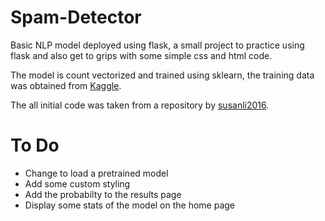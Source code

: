 # Spam-Detector

Basic NLP model deployed using flask, a small project to practice using flask and also get to grips with some simple css and html code. 

The model is count vectorized and trained using sklearn, the training data was obtained from [Kaggle](https://www.kaggle.com/uciml/sms-spam-collection-dataset/version/1).

The all initial code was taken from a repository by [susanli2016](https://github.com/susanli2016/SMS-Message-Spam-Detector).


# To Do

 * Change to load a pretrained model
 * Add some custom styling
 * Add the probabilty to the results page
 * Display some stats of the model on the home page

